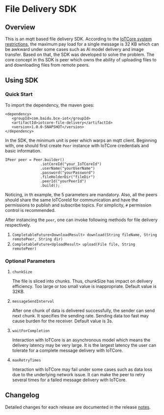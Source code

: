 # File Delivery SDK
## Overview
This is an mqtt based file delivery SDK. According to the [IoTCore system restrictions](https://cloud.baidu.com/doc/IoTCore/s/3k7o8yehh), 
the maximum pay load for a single message is 32 KB which can be awkward under some cases such as AI model delivery and image transfer. 
Based on that, the SDK was developed to solve the problem. The core concept in ths SDK is peer which owns the ability of uploading files to and downloading files from remote peers.

## Using SDK
### Quick Start
To import the dependency, the maven goes:
```$xslt
<dependency>
   <groupId>com.baidu.bce-iot</groupId>
   <artifactId>iotcore-file-delivery</artifactId>
   <version>1.0.0-SNAPSHOT</version>
</dependency>
```
In the SDK, the minimum unit is peer which warps an mqtt client. Beginning with, one should first create `Peer` instance with IoTCore credentials and basic information.
```$xslt
IPeer peer = Peer.builder()
                .iotCoreId("your_IoTCoreId")
                .userName("yourUserName")
                .password("yourPassword")
                .fileHolderDir("fileDir")
                .peerId("yourPeerId")
                .build();
```
Noticing, in th example, the 5 parameters are mandatory. Also, all the peers should share the same IoTCoreId for communication and have the permissions to publish and subscribe topics. For simplicity, `#` permission control is recommended.

After instancing the `peer`, one can invoke following methods for file delivery respectively.
1. `CompletableFuture<DownloadResult> download(String fileName, String remotePeer, String dir)` 
2. `CompletableFuture<UploadResult> upload(File file, String remotePeer)`

### Optional Parameters
1. `chunkSize`

    The file is sliced into chunks. Thus, chunkSize has impact on delivery efficiency. Too large or too small value is inappropriate. Default value is 32KB.
2. `messageSendInterval`

    After one chunk of data is delivered successfully, the sender can send next chunk. It specifies the sending rate. Sending data too fast may cause burden for the receiver. Default value is 3s.
3. `waitForCompletion`

    Interaction with IoTCore is an asynchronous model which means the delivery latency may be very large. It is the largest latency the user can tolerate for a complete message delivery with IoTCore.
4. `maxRetryTimes`

   Interaction with IoTCore may fail under some cases such as data loss due to the underlying network issue. It can make the peer to retry several times for a failed message delivery with IoTCore.

## Changelog
Detailed changes for each release are documented in the release [notes](./CHANGELOG.md).